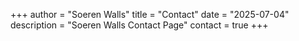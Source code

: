 +++
author = "Soeren Walls"
title = "Contact"
date = "2025-07-04"
description = "Soeren Walls Contact Page"
contact = true
+++
